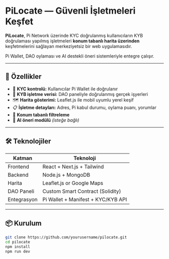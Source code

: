 # PiLocate — Güvenli İşletmeleri Keşfet

**PiLocate**, Pi Network üzerinde KYC doğrulanmış kullanıcıların KYB doğrulaması yapılmış işletmeleri **konum tabanlı harita üzerinden** keşfetmelerini sağlayan merkeziyetsiz bir web uygulamasıdır.

Pi Wallet, DAO oylaması ve AI destekli öneri sistemleriyle entegre çalışır.

---

## 🚀 Özellikler

- 🔐 **KYC kontrolü:** Kullanıcılar Pi Wallet ile doğrulanır  
- 🏢 **KYB işletme verisi:** DAO paneliyle doğrulanmış gerçek işyerleri  
- 🗺️ **Harita gösterimi:** Leaflet.js ile mobil uyumlu yerel keşif  
- 📋 **İşletme detayları:** Adres, Pi kabul durumu, oylama puanı, yorumlar  
- 📡 **Konum tabanlı filtreleme**  
- 🧠 **AI öneri modülü** *(isteğe bağlı)*

---

## 🛠️ Teknolojiler

| Katman      | Teknoloji               |
|-------------|--------------------------|
| Frontend    | React + Next.js + Tailwind |
| Backend     | Node.js + MongoDB        |
| Harita      | Leaflet.js or Google Maps |
| DAO Paneli  | Custom Smart Contract (Solidity) |
| Entegrasyon | Pi Wallet + Manifest + KYC/KYB API |

---

## 📦 Kurulum

```bash
git clone https://github.com/yourusername/pilocate.git
cd pilocate
npm install
npm run dev
